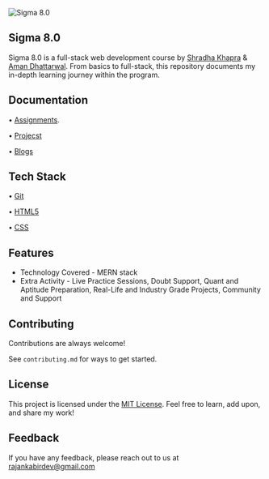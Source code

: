 

![Sigma 8.0](https://i.pinimg.com/736x/91/b8/16/91b816fdb3a54d925f6a7f19d1916c12.jpg)
## Sigma 8.0
Sigma 8.0 is a full-stack web development course by [Shradha Khapra](https://www.youtube.com/@ApnaCollegeOfficial) & [Aman Dhattarwal](https://www.youtube.com/@AmanDhattarwal). From basics to full-stack, this repository documents my in-depth learning journey within the program.


## Documentation

• [Assignments](https://github.com/rajankumar-dev/Sigma8.0-WebDev/tree/main/assignment). 

• [Projecst](https://github.com/rajankumar-dev/Sigma8.0-WebDev/tree/main/assignment)

• [Blogs](http://bit.ly/43KApkz)


## Tech Stack

• [Git](https://git-scm.com/)

• [HTML5](https://developer.mozilla.org/en-US/docs/Web/HTML)

• [CSS](https://developer.mozilla.org/en-US/docs/Web/CSS)


## Features

- Technology Covered - MERN stack
- Extra Activity - Live Practice Sessions, Doubt Support, Quant and Aptitude Preparation, Real-Life and Industry Grade Projects, Community and Support




## Contributing

Contributions are always welcome!

See `contributing.md` for ways to get started.



## License
This project is licensed under the
[MIT License](https://choosealicense.com/licenses/mit/).  Feel free to learn, add upon, and share my work!


## Feedback

If you have any feedback, please reach out to us at rajankabirdev@gmail.com


